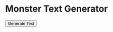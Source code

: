 <h1>Monster Text Generator</h1>
<button onclick="generateAndDisplayText()">Generate Text</button>
<p id="generatedText"></p>

<script>
  const cvsBiomes = ['/CSV/Monster - 01_Arctic.csv', '/CSV/Monster - 02_Desert.csv', '/CSV/Monster - 03_Forest.csv', '/CSV/Monster - 04_Hills.csv', '/CSV/Monster - 05_Jungle.csv', '/CSV/Monster - 06_Mountain.csv', '/CSV/Monster - 07_Plains.csv', '/CSV/Monster - 08_Swamp.csv', '/CSV/Monster - 09_City.csv', '/CSV/Monster - 10_Sea'];

// Name of the specific CVS to use for 10% of the time
const underdarkCvs = '/CSV/Monster - 11_Gate.csv';

async function getRandomCell(csvFile, columnIndex) {
  const response = await fetch(csvFile);
  const data = await response.text();
  const rows = data.split('\n').filter(row => row.trim() !== '');
  const cells = rows.map(row => row.split(/,(?=(?:(?:[^"]*"){2})*[^"]*$)/).map(cell => cell.trim())[columnIndex]).filter((cell, index) => cell !== '' && index !== 0);
  const randomCell = cells[Math.floor(Math.random() * cells.length)] || '';
  const regex = /<a href='(.*?)'>(.*?)<\/a>/;
  const match = randomCell.match(regex);
  if (match) {
    const link = match[1];
    const text = match[2];
    return `<a href="${link}">${text}</a>`;
  } else {
    return randomCell;
  }
}

async function getMonsterIndexCell(csvFile, columnIndex, rowIndex) {
  const response = await fetch(csvFile);
  const data = await response.text();
  const rows = data.split('\n').filter(row => row.trim() !== '');
  const cells = rows.map(row => row.split(/,(?=(?:(?:[^"]*"){2})*[^"]*$)/).map(cell => cell.trim()));
  const targetValue = cells[rowIndex][0];
  const targetRow = cells.find(row => row[0] === targetValue);
  const randomCell = targetRow.slice(columnIndex, columnIndex + 6)[Math.floor(Math.random() * 6)] || '';
  const regex = /<a href='(.*?)'>(.*?)<\/a>/;
  const match = randomCell.match(regex);
  if (match) {
    const link = match[1];
    const text = match[2];
    return `<a href="${link}">${text}</a>`;
  } else {
    return randomCell;
  }
}

async function generateText() {
  const csvFile = cvsBiomes[Math.floor(Math.random() * cvsBiomes.length)];
  const cells = await Promise.all(Array.from({ length: 12 }, (_, i) => {
    const cell = getRandomCell(csvFile, i + 3);
    return cell.then(result => {
      // Check if the cell value is a sequence of 4 numbers
      if (/^\d{4}$/.test(result)) {
        // Get the random cell from Monster - Index CSV
        const indexCsv = '/CSV/Monster - Index.csv';
        return getMonsterIndexCell(indexCsv, 32, parseInt(result) - 1);
      }
      return result;
    });
  }));

  // Concatenate the cells into a single sentence
  const sentence = cells.join(' ');

  // Find all 4-digit sequences in the sentence
  const regex = /\d{4}/g;
  const sequences = sentence.match(regex);

  // Replace each sequence with the text "FOUR_DIGITS"
  const modifiedSentence = sentence.replace(regex, "FOUR_DIGITS");

  // Replace any remaining instances of 4-digit sequences in cells with "FOUR_DIGITS"
  const modifiedCells = cells.map(cell => cell.replace(regex, "FOUR_DIGITS"));

  // Add content of columns 4-7 of specific CSV 10% of the time
  if (csvFile !== underdarkCvs && Math.random() < 0.1) {
    const specificCells = await Promise.all(Array.from({ length: 4 }, (_, i) => getRandomCell(underdarkCvs, i + 3)));
    modifiedCells.push('\n\n');
    modifiedCells.push(...specificCells);
  }

  return { original: sentence, modified: modifiedSentence, sequences, cells: modifiedCells };
}
</script>
